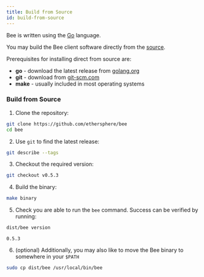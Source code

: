 ```yaml
---
title: Build from Source
id: build-from-source
---
```


Bee is written using the [Go](https://golang.org) language. 

You may build the Bee client software directly from the [source](https://github.com/ethersphere/bee).

Prerequisites for installing direct from source are:

- **go** - download the latest release from [golang.org](https://golang.org/dl)
- **git** - download from [git-scm.com](https://git-scm.com/)
- **make** - usually included in most operating systems

### Build from Source

1) Clone the repository:

```bash
git clone https://github.com/ethersphere/bee
cd bee
```

2) Use `git` to find the latest release:

```bash
git describe --tags
```

3) Checkout the required version:

```bash
git checkout v0.5.3
```

4) Build the binary:

```bash
make binary
```

5) Check you are able to run the `bee` command. Success can be verified by running:

```bash
dist/bee version
```

```
0.5.3
```

6) (optional) Additionally, you may also like to move the Bee binary to somewhere in your `$PATH`

```bash
sudo cp dist/bee /usr/local/bin/bee
```
